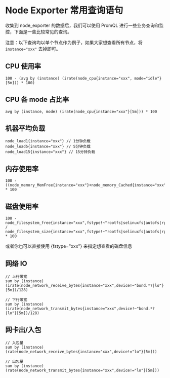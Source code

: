 
# Node Exporter 常用查询语句

收集到 node_exporter 的数据后，我们可以使用 PromQL 进行一些业务查询和监控，下面是一些比较常见的查询。

注意：以下查询均以单个节点作为例子，如果大家想查看所有节点，将 `instance="xxx"` 去掉即可。

## CPU 使用率

```
100 - (avg by (instance) (irate(node_cpu{instance="xxx", mode="idle"}[5m])) * 100)
```

## CPU 各 mode 占比率

```
avg by (instance, mode) (irate(node_cpu{instance="xxx"}[5m])) * 100
```

## 机器平均负载

```
node_load1{instance="xxx"} // 1分钟负载
node_load5{instance="xxx"} // 5分钟负载
node_load15{instance="xxx"} // 15分钟负载
```

## 内存使用率
```
100 - ((node_memory_MemFree{instance="xxx"}+node_memory_Cached{instance="xxx"}+node_memory_Buffers{instance="xxx"})/node_memory_MemTotal) * 100
```

## 磁盘使用率

```
100 - node_filesystem_free{instance="xxx",fstype!~"rootfs|selinuxfs|autofs|rpc_pipefs|tmpfs|udev|none|devpts|sysfs|debugfs|fuse.*"} / node_filesystem_size{instance="xxx",fstype!~"rootfs|selinuxfs|autofs|rpc_pipefs|tmpfs|udev|none|devpts|sysfs|debugfs|fuse.*"} * 100
```

或者你也可以直接使用 {fstype="xxx"} 来指定想查看的磁盘信息

## 网络 IO

```
// 上行带宽
sum by (instance) (irate(node_network_receive_bytes{instance="xxx",device!~"bond.*?|lo"}[5m])/128)

// 下行带宽
sum by (instance) (irate(node_network_transmit_bytes{instance="xxx",device!~"bond.*?|lo"}[5m])/128)
```

## 网卡出/入包

```
// 入包量
sum by (instance) (rate(node_network_receive_bytes{instance="xxx",device!="lo"}[5m]))

// 出包量
sum by (instance) (rate(node_network_transmit_bytes{instance="xxx",device!="lo"}[5m]))
```
